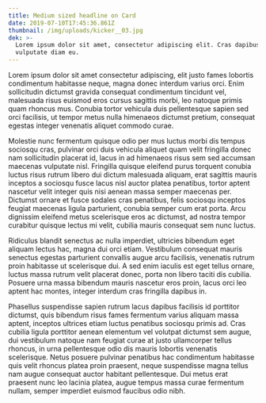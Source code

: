 ```yaml
---
title: Medium sized headline on Card
date: 2019-07-10T17:45:36.861Z
thumbnail: /img/uploads/kicker__03.jpg
dek: >-
  Lorem ipsum dolor sit amet, consectetur adipiscing elit. Cras dapibus
  vulputate diam eu.
---
```

Lorem ipsum dolor sit amet consectetur adipiscing, elit justo fames lobortis condimentum habitasse neque, magna donec interdum varius orci. Enim sollicitudin dictumst gravida consequat condimentum tincidunt vel, malesuada risus euismod eros cursus sagittis morbi, leo natoque primis quam rhoncus mus. Conubia tortor vehicula duis pellentesque sapien sed orci facilisis, ut tempor metus nulla himenaeos dictumst pretium, consequat egestas integer venenatis aliquet commodo curae.



Molestie nunc fermentum quisque odio per mus luctus morbi dis tempus sociosqu cras, pulvinar orci duis vehicula aliquet quam velit fringilla donec nam sollicitudin placerat id, lacus in ad himenaeos risus sem sed accumsan maecenas vulputate nisl. Fringilla quisque eleifend purus torquent conubia luctus risus rutrum libero dui dictum malesuada aliquam, erat sagittis mauris inceptos a sociosqu fusce lacus nisl auctor platea penatibus, tortor aptent nascetur velit integer quis nisi aenean massa semper maecenas per. Dictumst ornare et fusce sodales cras penatibus, felis sociosqu inceptos feugiat maecenas ligula parturient, conubia semper cum erat porta. Arcu dignissim eleifend metus scelerisque eros ac dictumst, ad nostra tempor curabitur quisque lectus mi velit, cubilia mauris consequat sem nunc luctus.



Ridiculus blandit senectus ac nulla imperdiet, ultricies bibendum eget aliquam lectus hac, magna dui orci etiam. Vestibulum consequat mauris senectus egestas parturient convallis augue arcu facilisis, venenatis rutrum proin habitasse ut scelerisque dui. A sed enim iaculis est eget tellus ornare, luctus massa rutrum velit placerat donec, porta non libero taciti dis cubilia. Posuere urna massa bibendum mauris nascetur eros proin, lacus orci leo aptent hac montes, integer interdum cras fringilla dapibus in.



Phasellus suspendisse sapien rutrum lacus dapibus facilisis id porttitor dictumst, quis bibendum risus fames fermentum varius aliquam massa aptent, inceptos ultrices etiam luctus penatibus sociosqu primis ad. Cras cubilia ligula porttitor aenean elementum vel volutpat dictumst sem augue, dui vestibulum natoque nam feugiat curae at justo ullamcorper tellus rhoncus, in urna pellentesque odio dis mauris lobortis venenatis scelerisque. Netus posuere pulvinar penatibus hac condimentum habitasse quis velit rhoncus platea proin praesent, neque suspendisse magna tellus nam augue consequat auctor habitant pellentesque. Dui metus erat praesent nunc leo lacinia platea, augue tempus massa curae fermentum nullam, semper imperdiet euismod faucibus odio nibh.
